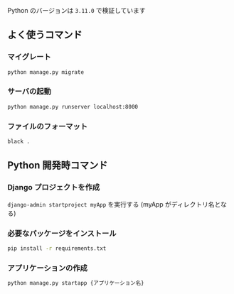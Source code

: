Python のバージョンは `3.11.0` で検証しています

## よく使うコマンド

### マイグレート

```bash
python manage.py migrate
```

### サーバの起動

```bash
python manage.py runserver localhost:8000
```

### ファイルのフォーマット

```bash
black .
```

## Python 開発時コマンド

### Django プロジェクトを作成

`django-admin startproject myApp` を実行する
(myApp がディレクトリ名となる)

### 必要なパッケージをインストール

```bash
pip install -r requirements.txt
```

### アプリケーションの作成

```bash
python manage.py startapp {アプリケーション名}
```

